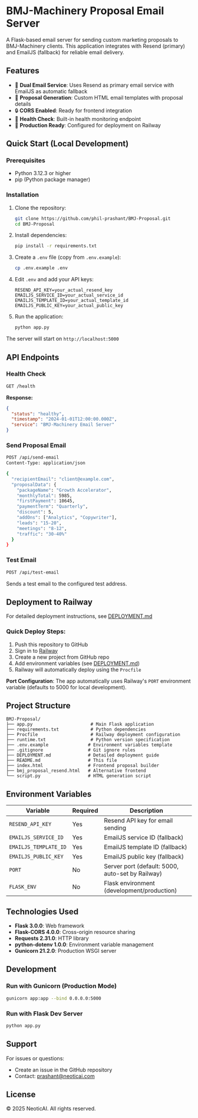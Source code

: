 # BMJ-Machinery Proposal Email Server

A Flask-based email server for sending custom marketing proposals to BMJ-Machinery clients. This application integrates with Resend (primary) and EmailJS (fallback) for reliable email delivery.

## Features

- 📧 **Dual Email Service**: Uses Resend as primary email service with EmailJS as automatic fallback
- 🎯 **Proposal Generation**: Custom HTML email templates with proposal details
- 🔒 **CORS Enabled**: Ready for frontend integration
- 💊 **Health Check**: Built-in health monitoring endpoint
- 🚀 **Production Ready**: Configured for deployment on Railway

## Quick Start (Local Development)

### Prerequisites

- Python 3.12.3 or higher
- pip (Python package manager)

### Installation

1. Clone the repository:
   ```bash
   git clone https://github.com/phil-prashant/BMJ-Proposal.git
   cd BMJ-Proposal
   ```

2. Install dependencies:
   ```bash
   pip install -r requirements.txt
   ```

3. Create a `.env` file (copy from `.env.example`):
   ```bash
   cp .env.example .env
   ```

4. Edit `.env` and add your API keys:
   ```
   RESEND_API_KEY=your_actual_resend_key
   EMAILJS_SERVICE_ID=your_actual_service_id
   EMAILJS_TEMPLATE_ID=your_actual_template_id
   EMAILJS_PUBLIC_KEY=your_actual_public_key
   ```

5. Run the application:
   ```bash
   python app.py
   ```

The server will start on `http://localhost:5000`

## API Endpoints

### Health Check
```bash
GET /health
```

**Response:**
```json
{
  "status": "healthy",
  "timestamp": "2024-01-01T12:00:00.000Z",
  "service": "BMJ-Machinery Email Server"
}
```

### Send Proposal Email
```bash
POST /api/send-email
Content-Type: application/json

{
  "recipientEmail": "client@example.com",
  "proposalData": {
    "packageName": "Growth Accelerator",
    "monthlyTotal": 5985,
    "firstPayment": 10645,
    "paymentTerm": "Quarterly",
    "discount": 5,
    "addOns": ["Analytics", "Copywriter"],
    "leads": "15-20",
    "meetings": "8-12",
    "traffic": "30-40%"
  }
}
```

### Test Email
```bash
POST /api/test-email
```

Sends a test email to the configured test address.

## Deployment to Railway

For detailed deployment instructions, see [DEPLOYMENT.md](DEPLOYMENT.md)

### Quick Deploy Steps:

1. Push this repository to GitHub
2. Sign in to [Railway](https://railway.app)
3. Create a new project from GitHub repo
4. Add environment variables (see [DEPLOYMENT.md](DEPLOYMENT.md))
5. Railway will automatically deploy using the `Procfile`

**Port Configuration**: The app automatically uses Railway's `PORT` environment variable (defaults to 5000 for local development).

## Project Structure

```
BMJ-Proposal/
├── app.py                      # Main Flask application
├── requirements.txt            # Python dependencies
├── Procfile                    # Railway deployment configuration
├── runtime.txt                 # Python version specification
├── .env.example               # Environment variables template
├── .gitignore                 # Git ignore rules
├── DEPLOYMENT.md              # Detailed deployment guide
├── README.md                  # This file
├── index.html                 # Frontend proposal builder
├── bmj_proposal_resend.html   # Alternative frontend
└── script.py                  # HTML generation script
```

## Environment Variables

| Variable | Required | Description |
|----------|----------|-------------|
| `RESEND_API_KEY` | Yes | Resend API key for email sending |
| `EMAILJS_SERVICE_ID` | Yes | EmailJS service ID (fallback) |
| `EMAILJS_TEMPLATE_ID` | Yes | EmailJS template ID (fallback) |
| `EMAILJS_PUBLIC_KEY` | Yes | EmailJS public key (fallback) |
| `PORT` | No | Server port (default: 5000, auto-set by Railway) |
| `FLASK_ENV` | No | Flask environment (development/production) |

## Technologies Used

- **Flask 3.0.0**: Web framework
- **Flask-CORS 4.0.0**: Cross-origin resource sharing
- **Requests 2.31.0**: HTTP library
- **python-dotenv 1.0.0**: Environment variable management
- **Gunicorn 21.2.0**: Production WSGI server

## Development

### Run with Gunicorn (Production Mode)
```bash
gunicorn app:app --bind 0.0.0.0:5000
```

### Run with Flask Dev Server
```bash
python app.py
```

## Support

For issues or questions:
- Create an issue in the GitHub repository
- Contact: prashant@neoticai.com

## License

© 2025 NeoticAI. All rights reserved.
